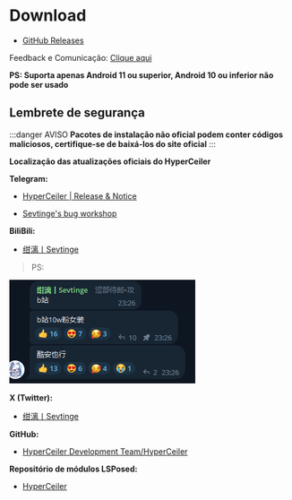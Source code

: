 # Download

-  [GitHub Releases](https://github.com/saraSakuHj/Hyperceiler/releases)

Feedback e Comunicação: [Clique aqui](/pt_BR/Support.html)

**PS: Suporta apenas Android 11 ou superior, Android 10 ou inferior não pode ser usado**

## Lembrete de segurança
:::danger AVISO
**Pacotes de instalação não oficial podem conter códigos maliciosos, certifique-se de baixá-los do site oficial**
:::

**Localização das atualizações oficiais do HyperCeiler**

**Telegram:**

- [HyperCeiler | Release & Notice](https://t.me/cemiuiler_release)

- [Sevtinge's bug workshop](https://t.me/sevtinge_mod)

**BiliBili:**

- [绀漓丨Sevtinge](https://space.bilibili.com/526912874?share_medium=android&share_source=copy_link&bbid=XUEAD0CEAA31CC92AA11E37A31FD36C321555&ts=1690248939794)

>PS:

![bilibili](/images/bilibili.png)

**X (Twitter):**

- [绀漓丨Sevtinge](https://x.com/CN_Sevtinge)

**GitHub:**

- [HyperCeiler Development Team/HyperCeiler](https://github.com/saraSakuHj/Hyperceiler)

**Repositório de módulos LSPosed:**

- [HyperCeiler](https://modules.lsposed.org/module/com.sevtinge.cemiuiler)
